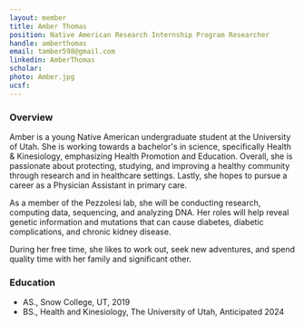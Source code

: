 ```yaml
---
layout: member
title: Amber Thomas
position: Native American Research Internship Program Researcher
handle: amberthomas
email: tamber598@gmail.com
linkedin: AmberThomas
scholar: 
photo: Amber.jpg
ucsf: 
---
```


### Overview

Amber is a young Native American undergraduate student at the University of Utah. She is working towards a bachelor's in science, specifically Health & Kinesiology,  emphasizing Health Promotion and Education. Overall, she is passionate about protecting, studying, and improving a healthy community through research and in healthcare settings. Lastly, she hopes to pursue a career as a Physician Assistant in primary care. 

As a member of the Pezzolesi lab, she will be conducting research, computing data, sequencing, and analyzing DNA. Her roles will help reveal genetic information and mutations that can cause diabetes, diabetic complications, and chronic kidney disease. 

During her free time, she likes to work out, seek new adventures, and spend quality time with her family and significant other. 

### Education
  - AS.,  Snow College, UT, 2019 
  - BS., Health and Kinesiology, The University of Utah, Anticipated 2024
